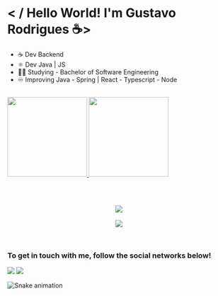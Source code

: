 # < / Hello World! I'm Gustavo Rodrigues ☕>
<ul>
  <li> ☕ Dev Backend </li>
  <li> ⚛️ Dev Java | JS</li>
  <li> 🧑‍💻 Studying - Bachelor of Software Engineering</li>
  <li> ♾️ Improving Java - Spring | React - Typescript - Node</li>
</ul>

<br>

<div>
  <a href="https://github.com/Rodrigues-Gustavo">
  <img height="180em" src="https://github-readme-stats.vercel.app/api?username=Rodrigues-Gustavo&show_icons=true&theme=tokyonight&include_all_commits=true&count_private=true"/>
  <img height="180em" src="https://github-readme-stats.vercel.app/api/top-langs/?username=Rodrigues-Gustavo&layout=compact&langs_count=6&theme=tokyonight"/>
</div>
  
   <br> <br>
  
<p align="center">
   <a href="https://skillicons.dev">
     <img src="https://skillicons.dev/icons?i=java,js"/>
      <br/><br/>
     <img src="https://skillicons.dev/icons?i=spring,react,next,nodejs,ts,styledcomponents,css,html,git,postgresql,mongodb"/>
   </a>
 </p>
 
 <br>
 
  ### To get in touch with me, follow the social networks below!
 
<div> 
  <a href = "https://gustavorr001@gmail.com"><img src="https://img.shields.io/badge/-Gmail-%23333?style=for-the-badge&logo=gmail&logoColor=white" target="_blank"></a>
  <a href="https://www.linkedin.com/in/gusta-rodrigues" target="_blank"><img src="https://img.shields.io/badge/-LinkedIn-%230077B5?style=for-the-badge&logo=linkedin&logoColor=white" target="_blank"></a> 
 
  ![Snake animation](https://github.com/Rodrigues-Gustavo/Rodrigues-Gustavo/blob/output/github-contribution-grid-snake.svg)

</div>

